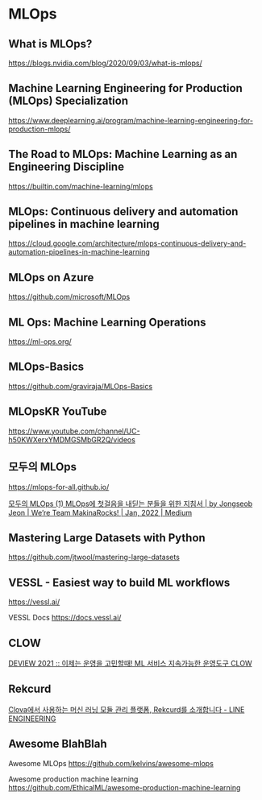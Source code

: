 # MLOps

## What is MLOps?

<https://blogs.nvidia.com/blog/2020/09/03/what-is-mlops/>

## Machine Learning Engineering for Production (MLOps) Specialization

<https://www.deeplearning.ai/program/machine-learning-engineering-for-production-mlops/>

## The Road to MLOps: Machine Learning as an Engineering Discipline

<https://builtin.com/machine-learning/mlops>

## MLOps: Continuous delivery and automation pipelines in machine learning

<https://cloud.google.com/architecture/mlops-continuous-delivery-and-automation-pipelines-in-machine-learning>

## MLOps on Azure

<https://github.com/microsoft/MLOps>

## ML Ops: Machine Learning Operations

<https://ml-ops.org/>

## MLOps-Basics

<https://github.com/graviraja/MLOps-Basics>

## MLOpsKR YouTube

<https://www.youtube.com/channel/UC-h50KWXerxYMDMGSMbGR2Q/videos>

## 모두의 MLOps

<https://mlops-for-all.github.io/>

[모두의 MLOps (1) MLOps에 첫걸음을 내딛는 분들을 위한 지침서 | by Jongseob Jeon | We’re Team MakinaRocks! | Jan, 2022 | Medium](https://medium.com/makinarocks/%EB%AA%A8%EB%91%90%EC%9D%98-mlops-1-mlops%EC%97%90-%EC%B2%AB%EA%B1%B8%EC%9D%8C%EC%9D%84-%EB%82%B4%EB%94%9B%EB%8A%94-%EB%B6%84%EB%93%A4%EC%9D%84-%EC%9C%84%ED%95%9C-%EC%A7%80%EC%B9%A8%EC%84%9C-ac2740ccd4eb)

## Mastering Large Datasets with Python

<https://github.com/jtwool/mastering-large-datasets>

## VESSL - Easiest way to build ML workflows

<https://vessl.ai/>

VESSL Docs
<https://docs.vessl.ai/>

## CLOW

[DEVIEW 2021 :: 이제는 운영을 고민할때! ML 서비스 지속가능한 운영도구 CLOW](https://deview.kr/2021/sessions/466)

## Rekcurd

[Clova에서 사용하는 머신 러닝 모듈 관리 플랫폼, Rekcurd를 소개합니다 - LINE ENGINEERING](https://engineering.linecorp.com/ko/blog/drucker-management-operation-machine-learning-module-clova/)

## Awesome BlahBlah

Awesome MLOps
<https://github.com/kelvins/awesome-mlops>

Awesome production machine learning
<https://github.com/EthicalML/awesome-production-machine-learning>
